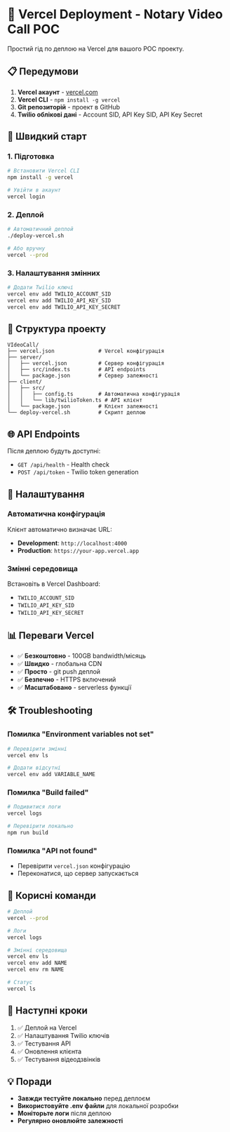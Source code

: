 # 🚀 Vercel Deployment - Notary Video Call POC

Простий гід по деплою на Vercel для вашого POC проекту.

## 📋 Передумови

1. **Vercel акаунт** - [vercel.com](https://vercel.com)
2. **Vercel CLI** - `npm install -g vercel`
3. **Git репозиторій** - проект в GitHub
4. **Twilio облікові дані** - Account SID, API Key SID, API Key Secret

## 🚀 Швидкий старт

### 1. Підготовка
```bash
# Встановити Vercel CLI
npm install -g vercel

# Увійти в акаунт
vercel login
```

### 2. Деплой
```bash
# Автоматичний деплой
./deploy-vercel.sh

# Або вручну
vercel --prod
```

### 3. Налаштування змінних
```bash
# Додати Twilio ключі
vercel env add TWILIO_ACCOUNT_SID
vercel env add TWILIO_API_KEY_SID
vercel env add TWILIO_API_KEY_SECRET
```

## 🔧 Структура проекту

```
VIdeoCall/
├── vercel.json              # Vercel конфігурація
├── server/
│   ├── vercel.json          # Сервер конфігурація
│   ├── src/index.ts         # API endpoints
│   └── package.json         # Сервер залежності
├── client/
│   ├── src/
│   │   ├── config.ts        # Автоматична конфігурація
│   │   └── lib/twilioToken.ts # API клієнт
│   └── package.json         # Клієнт залежності
└── deploy-vercel.sh         # Скрипт деплою
```

## 🌐 API Endpoints

Після деплою будуть доступні:

- `GET /api/health` - Health check
- `POST /api/token` - Twilio token generation

## 🔧 Налаштування

### Автоматична конфігурація
Клієнт автоматично визначає URL:
- **Development**: `http://localhost:4000`
- **Production**: `https://your-app.vercel.app`

### Змінні середовища
Встановіть в Vercel Dashboard:
- `TWILIO_ACCOUNT_SID`
- `TWILIO_API_KEY_SID`
- `TWILIO_API_KEY_SECRET`

## 📊 Переваги Vercel

- ✅ **Безкоштовно** - 100GB bandwidth/місяць
- ✅ **Швидко** - глобальна CDN
- ✅ **Просто** - git push деплой
- ✅ **Безпечно** - HTTPS включений
- ✅ **Масштабовано** - serverless функції

## 🛠️ Troubleshooting

### Помилка "Environment variables not set"
```bash
# Перевірити змінні
vercel env ls

# Додати відсутні
vercel env add VARIABLE_NAME
```

### Помилка "Build failed"
```bash
# Подивитися логи
vercel logs

# Перевірити локально
npm run build
```

### Помилка "API not found"
- Перевірити `vercel.json` конфігурацію
- Переконатися, що сервер запускається

## 🔗 Корисні команди

```bash
# Деплой
vercel --prod

# Логи
vercel logs

# Змінні середовища
vercel env ls
vercel env add NAME
vercel env rm NAME

# Статус
vercel ls
```

## 📝 Наступні кроки

1. ✅ Деплой на Vercel
2. ✅ Налаштування Twilio ключів
3. ✅ Тестування API
4. ✅ Оновлення клієнта
5. ✅ Тестування відеодзвінків

## 💡 Поради

- **Завжди тестуйте локально** перед деплоєм
- **Використовуйте .env файли** для локальної розробки
- **Моніторьте логи** після деплою
- **Регулярно оновлюйте залежності**
